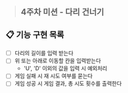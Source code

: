 > ## 4주차 미션 - 다리 건너기

## 📋 기능 구현 목록

- [ ] 다리의 길이를 입력 받는다
- [ ] 위 또는 아래로 이동할 칸을 입력받는다
  -  'U', 'D' 이외의 값을 입력 시 예외처리
- [ ] 게임 실패 시 재 시도 여부를 묻는다
- [ ] 게임 성공 시 게임 결과, 총 시도 횟수를 출력한다
